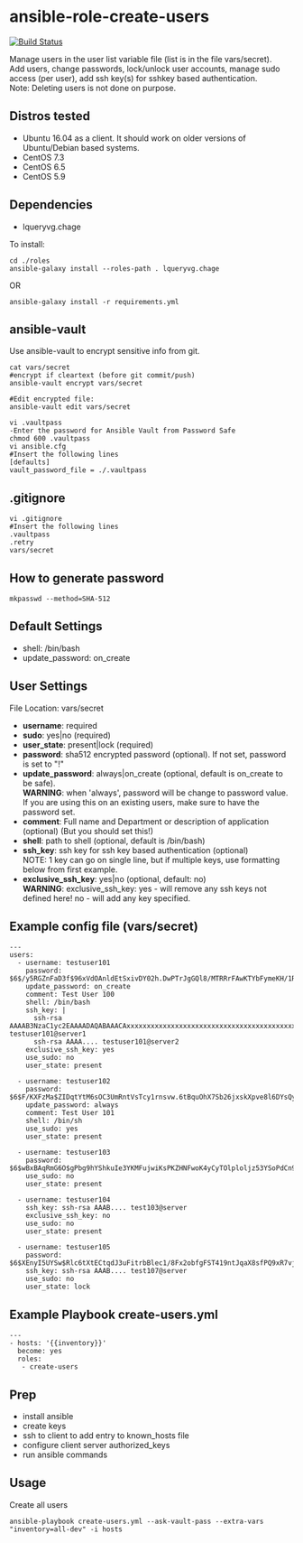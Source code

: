# ansible-role-create-users

[![Build Status](https://travis-ci.org/ryandaniels/ansible-role-create-users.svg?branch=master)](https://travis-ci.org/ryandaniels/ansible-role-create-users)

Manage users in the user list variable file (list is in the file vars/secret).  
Add users, change passwords, lock/unlock user accounts, manage sudo access (per user), add ssh key(s) for sshkey based authentication.  
Note: Deleting users is not done on purpose.  

Distros tested
------------

* Ubuntu 16.04 as a client. It should work on older versions of Ubuntu/Debian based systems.
* CentOS 7.3
* CentOS 6.5
* CentOS 5.9


Dependencies
------------

- lqueryvg.chage

To install:
```
cd ./roles
ansible-galaxy install --roles-path . lqueryvg.chage
```
OR
```
ansible-galaxy install -r requirements.yml
```

ansible-vault
------------

Use ansible-vault to encrypt sensitive info from git.

```
cat vars/secret
#encrypt if cleartext (before git commit/push)
ansible-vault encrypt vars/secret

#Edit encrypted file:
ansible-vault edit vars/secret

vi .vaultpass
-Enter the password for Ansible Vault from Password Safe
chmod 600 .vaultpass
vi ansible.cfg
#Insert the following lines
[defaults]
vault_password_file = ./.vaultpass
```

.gitignore
------------

```
vi .gitignore
#Insert the following lines
.vaultpass
.retry
vars/secret
```

How to generate password
------------
```
mkpasswd --method=SHA-512
```

Default Settings
------------

- shell: /bin/bash
- update_password: on_create

User Settings
------------

File Location: vars/secret

- **username**: required
- **sudo**: yes|no (required)
- **user_state**: present|lock (required)
- **password**: sha512 encrypted password (optional). If not set, password is set to "!"
- **update_password**: always|on_create (optional, default is on_create to be safe).  
  **WARNING**: when 'always', password will be change to password value.  
  If you are using this on an existing users, make sure to have the password set.
- **comment**: Full name and Department or description of application (optional) (But you should set this!)
- **shell**: path to shell (optional, default is /bin/bash)
- **ssh_key**: ssh key for ssh key based authentication (optional)  
  NOTE: 1 key can go on single line, but if multiple keys, use formatting below from first example.
- **exclusive_ssh_key**: yes|no (optional, default: no)  
  **WARNING**: exclusive_ssh_key: yes - will remove any ssh keys not defined here! no - will add any key specified.


Example config file (vars/secret)
------------

```
---
users:
  - username: testuser101
    password: $6$/y5RGZnFaD3f$96xVdOAnldEtSxivDY02h.DwPTrJgGQl8/MTRRrFAwKTYbFymeKH/1Rxd3k.RQfpgebM6amLK3xAaycybdc.60
    update_password: on_create
    comment: Test User 100
    shell: /bin/bash
    ssh_key: |
      ssh-rsa AAAAB3NzaC1yc2EAAAADAQABAAACAxxxxxxxxxxxxxxxxxxxxxxxxxxxxxxxxxxxxxxxxxxxxxxxxxxxxxxxxxxxxxxxxxxxxxxxxxxxxxxxxxxxxxx8crAHG/a9QBD4zO0ZHIjdRXy+ySKviXVCMIJ3/NMIAAzDyIsPKToUJmIApHHHF1/hBllqzBSkPEMwgFbXjyqTeVPHF8V0iq41n0kgbulJG testuser101@server1
      ssh-rsa AAAA.... testuser101@server2
    exclusive_ssh_key: yes
    use_sudo: no
    user_state: present

  - username: testuser102
    password: $6$F/KXFzMa$ZIDqtYtM6sOC3UmRntVsTcy1rnsvw.6tBquOhX7Sb26jxskXpve8l6DYsQyI1FT8N5I5cL0YkzW7bLbSCMtUw1
    update_password: always
    comment: Test User 101
    shell: /bin/sh
    use_sudo: yes
    user_state: present

  - username: testuser103
    password: $6$wBxBAqRmG6O$gPbg9hYShkuIe3YKMFujwiKsPKZHNFwoK4yCyTOlploljz53YSoPdCn9P5k8Qm0z062Q.8hvJ6DnnQQjwtrnS0
    use_sudo: no
    user_state: present

  - username: testuser104
    ssh_key: ssh-rsa AAAB.... test103@server
    exclusive_ssh_key: no
    use_sudo: no
    user_state: present

  - username: testuser105
    password: $6$XEnyI5UYSw$Rlc6tXtECtqdJ3uFitrbBlec1/8Fx2obfgFST419ntJqaX8sfPQ9xR7vj7dGhQsfX8zcSX3tumzR7/vwlIH6p/
    ssh_key: ssh-rsa AAAB.... test107@server
    use_sudo: no
    user_state: lock
```


Example Playbook create-users.yml
------------

```
---
- hosts: '{{inventory}}'
  become: yes
  roles:
   - create-users
```


Prep
------------

- install ansible
- create keys
- ssh to client to add entry to known_hosts file
- configure client server authorized_keys
- run ansible commands


Usage
------------

Create all users

```
ansible-playbook create-users.yml --ask-vault-pass --extra-vars "inventory=all-dev" -i hosts
```

